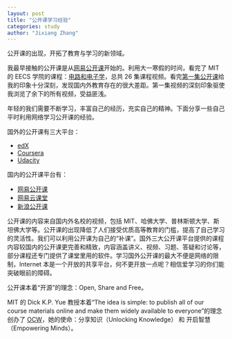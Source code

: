 ```yaml
---
layout: post
title: "公开课学习经验"
categories: study
author: "Jixiang Zhang"
---
```


公开课的出现，开拓了教育与学习的新领域。

我最早接触的公开课是从[网易公开课](https://open.163.com/)开始的。利用大一寒假的时间，看完了 MIT 的 EECS 学院的课程：[电路和电子学](http://open.163.com/special/opencourse/circuits.html)，总共 26 集课程视频。看完[第一集公开课](http://open.163.com/movie/2007/8/F/Q/M7A8MMH3M_M7A8O2HFQ.html)给我的印象十分深刻，发现国内外教育存在的很大差距。第一集视频的深刻印象驱使我浏览了余下的所有视频，受益匪浅。

年轻的我们需要不断学习，丰富自己的经历，充实自己的精神。下面分享一些自己平时利用网络学习公开课的经验。

国外的公开课有三大平台：
- [edX](https://www.edx.org/)
- [Coursera](https://www.coursera.org/)
- [Udacity](https://www.udacity.com/)

国内的公开课平台有：
- [网易公开课](https://open.163.com/)
- [网易云课堂](http://study.163.com)
- [新浪公开课](http://open.sina.com.cn/)

公开课的内容来自国内外名校的视频，包括 MIT、哈佛大学、普林斯顿大学、斯坦佛大学等。公开课的出现降低了人们接受优质高等教育的门槛，提高了自己学习的灵活性。我们可以利用公开课为自己的“补课”。国外三大公开课平台提供的课程内容较国内的公开课更完善和精致，内容涵盖讲义、视频、习题、答疑和讨论等，部分课程还专门提供了课堂里用的软件。学习国外公开课的最大不便是网络的限制，Internet 本是一个开放的共享平台，何不更开放一点呢？相信爱学习的你们能突破眼前的障碍。

公开课本着“开源”的理念：Open, Share and Free。

MIT 的 Dick K.P. Yue 教授本着“The idea is simple: to publish all of our course materials online and make them widely available to everyone”的理念创办了 [OCW](https://ocw.mit.edu/index.htm)，她的使命：分享知识（Unlocking Knowledge） 和 开启智慧（Empowering Minds）。
